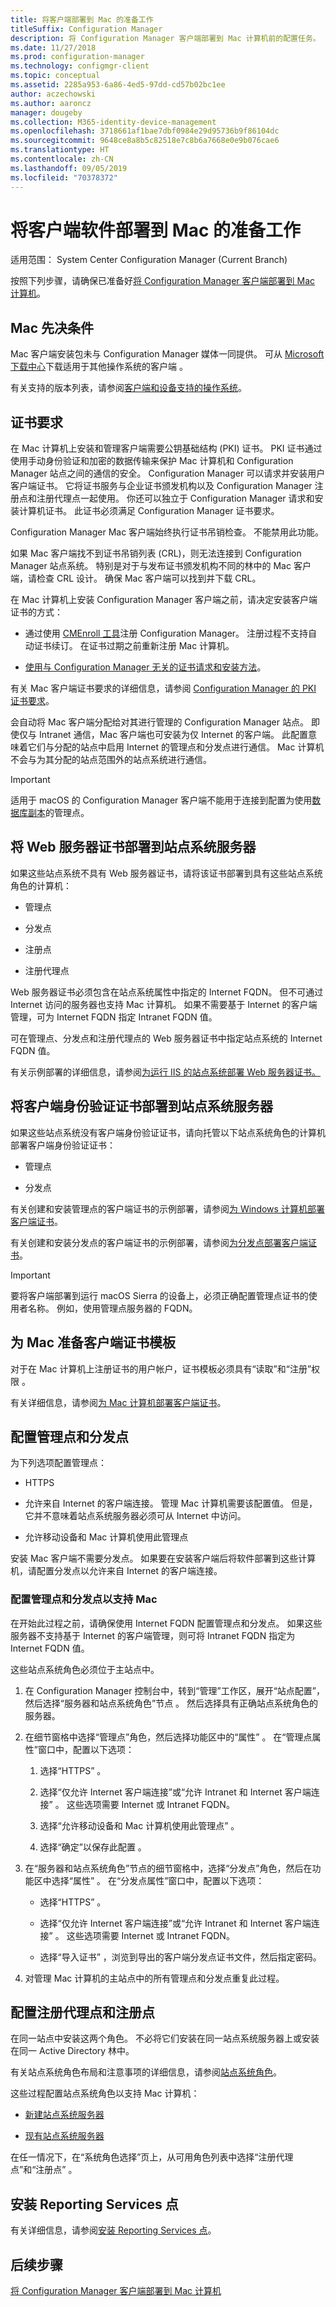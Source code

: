 ```yaml
---
title: 将客户端部署到 Mac 的准备工作
titleSuffix: Configuration Manager
description: 将 Configuration Manager 客户端部署到 Mac 计算机前的配置任务。
ms.date: 11/27/2018
ms.prod: configuration-manager
ms.technology: configmgr-client
ms.topic: conceptual
ms.assetid: 2285a953-6a86-4ed5-97dd-cd57b02bc1ee
author: aczechowski
ms.author: aaroncz
manager: dougeby
ms.collection: M365-identity-device-management
ms.openlocfilehash: 3718661af1bae7dbf0984e29d95736b9f86104dc
ms.sourcegitcommit: 9648ce8a8b5c82518e7c8b6a7668e0e9b076cae6
ms.translationtype: HT
ms.contentlocale: zh-CN
ms.lasthandoff: 09/05/2019
ms.locfileid: "70378372"
---
```

# <a name="prepare-to-deploy-client-software-to-macs"></a>将客户端软件部署到 Mac 的准备工作

适用范围：  System Center Configuration Manager (Current Branch)

按照下列步骤，请确保已准备好[将 Configuration Manager 客户端部署到 Mac 计算机](/sccm/core/clients/deploy/deploy-clients-to-macs)。



## <a name="mac-prerequisites"></a>Mac 先决条件

Mac 客户端安装包未与 Configuration Manager 媒体一同提供。 可从 [Microsoft 下载中心](https://go.microsoft.com/fwlink/?LinkID=525184)下载适用于其他操作系统的客户端  。  

有关支持的版本列表，请参阅[客户端和设备支持的操作系统](/sccm/core/plan-design/configs/supported-operating-systems-for-clients-and-devices#mac-computers)。



## <a name="certificate-requirements"></a>证书要求

在 Mac 计算机上安装和管理客户端需要公钥基础结构 (PKI) 证书。 PKI 证书通过使用手动身份验证和加密的数据传输来保护 Mac 计算机和 Configuration Manager 站点之间的通信的安全。 Configuration Manager 可以请求并安装用户客户端证书。 它将证书服务与企业证书颁发机构以及 Configuration Manager 注册点和注册代理点一起使用。 你还可以独立于 Configuration Manager 请求和安装计算机证书。 此证书必须满足 Configuration Manager 证书要求。  

Configuration Manager Mac 客户端始终执行证书吊销检查。 不能禁用此功能。  

如果 Mac 客户端找不到证书吊销列表 (CRL)，则无法连接到 Configuration Manager 站点系统。 特别是对于与发布证书颁发机构不同的林中的 Mac 客户端，请检查 CRL 设计。 确保 Mac 客户端可以找到并下载 CRL。  

在 Mac 计算机上安装 Configuration Manager 客户端之前，请决定安装客户端证书的方式：  

-   通过使用 [CMEnroll 工具](/sccm/core/clients/deploy/deploy-clients-to-macs#client-and-certificate-automation-with-cmenroll)注册 Configuration Manager。 注册过程不支持自动证书续订。 在证书过期之前重新注册 Mac 计算机。  

-   [使用与 Configuration Manager 无关的证书请求和安装方法](/sccm/core/clients/deploy/deploy-clients-to-macs#bkmk_external)。  

有关 Mac 客户端证书要求的详细信息，请参阅 [Configuration Manager 的 PKI 证书要求](/sccm/core/plan-design/network/pki-certificate-requirements)。  

会自动将 Mac 客户端分配给对其进行管理的 Configuration Manager 站点。 即使仅与 Intranet 通信，Mac 客户端也可安装为仅 Internet 的客户端。 此配置意味着它们与分配的站点中启用 Internet 的管理点和分发点进行通信。 Mac 计算机不会与为其分配的站点范围外的站点系统进行通信。  

> [!IMPORTANT]  
>  适用于 macOS 的 Configuration Manager 客户端不能用于连接到配置为使用[数据库副本](/sccm/core/servers/deploy/configure/database-replicas-for-management-points)的管理点。  



## <a name="deploy-a-web-server-certificate-to-site-system-servers"></a>将 Web 服务器证书部署到站点系统服务器  

如果这些站点系统不具有 Web 服务器证书，请将该证书部署到具有这些站点系统角色的计算机：  

-   管理点  

-   分发点  

-   注册点  

-   注册代理点  

Web 服务器证书必须包含在站点系统属性中指定的 Internet FQDN。 但不可通过 Internet 访问的服务器也支持 Mac 计算机。 如果不需要基于 Internet 的客户端管理，可为 Internet FQDN 指定 Intranet FQDN 值。  

可在管理点、分发点和注册代理点的 Web 服务器证书中指定站点系统的 Internet FQDN 值。

有关示例部署的详细信息，请参阅[为运行 IIS 的站点系统部署 Web 服务器证书。](/sccm/core/plan-design/network/example-deployment-of-pki-certificates#BKMK_webserver2008_cm2012)  



## <a name="deploy-a-client-authentication-certificate-to-site-system-servers"></a>将客户端身份验证证书部署到站点系统服务器  

如果这些站点系统没有客户端身份验证证书，请向托管以下站点系统角色的计算机部署客户端身份验证证书：  

-   管理点  

-   分发点  

有关创建和安装管理点的客户端证书的示例部署，请参阅[为 Windows 计算机部署客户端证书](/sccm/core/plan-design/network/example-deployment-of-pki-certificates#BKMK_client2008_cm2012)。  

有关创建和安装分发点的客户端证书的示例部署，请参阅[为分发点部署客户端证书](/sccm/core/plan-design/network/example-deployment-of-pki-certificates#BKMK_clientdistributionpoint2008_cm2012)。  

> [!IMPORTANT]  
>  要将客户端部署到运行 macOS Sierra 的设备上，必须正确配置管理点证书的使用者名称。 例如，使用管理点服务器的 FQDN。  



## <a name="prepare-the-client-certificate-template-for-macs"></a>为 Mac 准备客户端证书模板  

对于在 Mac 计算机上注册证书的用户帐户，证书模板必须具有“读取”和“注册”权限   。  

有关详细信息，请参阅[为 Mac 计算机部署客户端证书](/sccm/core/plan-design/network/example-deployment-of-pki-certificates#BKMK_MacClient_SP1)。  



## <a name="configure-the-management-point-and-distribution-point"></a>配置管理点和分发点  

为下列选项配置管理点：  

-   HTTPS  

-   允许来自 Internet 的客户端连接。 管理 Mac 计算机需要该配置值。 但是，它并不意味着站点系统服务器必须可从 Internet 中访问。  

-   允许移动设备和 Mac 计算机使用此管理点  

安装 Mac 客户端不需要分发点。 如果要在安装客户端后将软件部署到这些计算机，请配置分发点以允许来自 Internet 的客户端连接。  


### <a name="to-configure-management-points-and-distribution-points-to-support-macs"></a>配置管理点和分发点以支持 Mac  

在开始此过程之前，请确保使用 Internet FQDN 配置管理点和分发点。 如果这些服务器不支持基于 Internet 的客户端管理，则可将 Intranet FQDN 指定为 Internet FQDN 值。

这些站点系统角色必须位于主站点中。  

1.  在 Configuration Manager 控制台中，转到“管理”工作区，展开“站点配置”，然后选择“服务器和站点系统角色”节点    。 然后选择具有正确站点系统角色的服务器。  

2.  在细节窗格中选择“管理点”角色，然后选择功能区中的“属性”   。 在“管理点属性”窗口中，配置以下选项：   

    1.  选择“HTTPS”  。  

    2.  选择“仅允许 Internet 客户端连接”或“允许 Intranet 和 Internet 客户端连接”   。 这些选项需要 Internet 或 Intranet FQDN。  

    3.  选择“允许移动设备和 Mac 计算机使用此管理点”  。  

    4. 选择“确定”以保存此配置  。  

3.  在“服务器和站点系统角色”节点的细节窗格中，选择“分发点”角色，然后在功能区中选择“属性”   。 在“分发点属性”窗口中，配置以下选项：   

    -   选择“HTTPS”  。  

    -   选择“仅允许 Internet 客户端连接”或“允许 Intranet 和 Internet 客户端连接”   。 这些选项需要 Internet 或 Intranet FQDN。  

    -   选择“导入证书”  ，浏览到导出的客户端分发点证书文件，然后指定密码。  

4.  对管理 Mac 计算机的主站点中的所有管理点和分发点重复此过程。  



## <a name="configure-the-enrollment-proxy-point-and-the-enrollment-point"></a>配置注册代理点和注册点  

在同一站点中安装这两个角色。 不必将它们安装在同一站点系统服务器上或安装在同一 Active Directory 林中。  

有关站点系统角色布局和注意事项的详细信息，请参阅[站点系统角色](/sccm/core/plan-design/hierarchy/plan-for-site-system-servers-and-site-system-roles#bkmk_planroles)。  

这些过程配置站点系统角色以支持 Mac 计算机：   

-   [新建站点系统服务器](/sccm/core/servers/deploy/configure/install-site-system-roles#to-install-site-system-roles-on-a-new-site-system-server)  

-   [现有站点系统服务器](/sccm/core/servers/deploy/configure/install-site-system-roles#bkmk_Install)    

在任一情况下，在“系统角色选择”页上，从可用角色列表中选择“注册代理点”和“注册点”    。  



## <a name="install-the-reporting-services-point"></a>安装 Reporting Services 点  

有关详细信息，请参阅[安装 Reporting Services 点](/sccm/core/servers/manage/configuring-reporting)。  



## <a name="next-steps"></a>后续步骤

[将 Configuration Manager 客户端部署到 Mac 计算机](/sccm/core/clients/deploy/deploy-clients-to-macs)  
